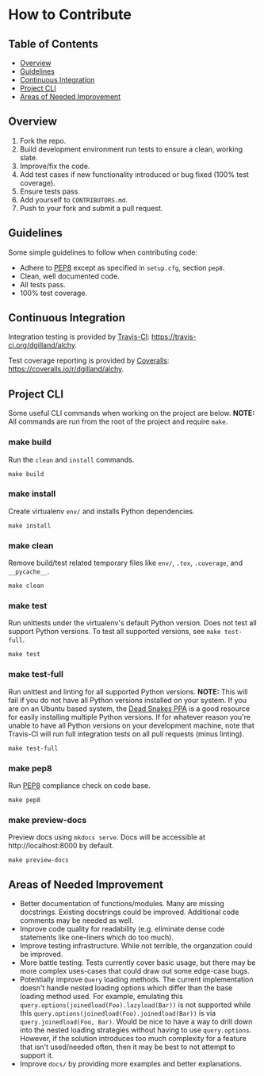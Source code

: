 # How to Contribute

## Table of Contents

- [Overview](#overview)
- [Guidelines](#guidelines)
- [Continuous Integration](#continuous-integration)
- [Project CLI](#project-cli)
- [Areas of Needed Improvement](#areas-of-needed-improvement)

## Overview

1. Fork the repo.
2. Build development environment run tests to ensure a clean, working slate.
4. Improve/fix the code.
5. Add test cases if new functionality introduced or bug fixed (100% test coverage).
6. Ensure tests pass.
7. Add yourself to `CONTRIBUTORS.md`.
8. Push to your fork and submit a pull request.

## Guidelines

Some simple guidelines to follow when contributing code:

- Adhere to [PEP8][] except as specified in `setup.cfg`, section `pep8`.
- Clean, well documented code.
- All tests pass.
- 100% test coverage.

## Continuous Integration

Integration testing is provided by [Travis-CI][]: https://travis-ci.org/dgilland/alchy.

Test coverage reporting is provided by [Coveralls][]: https://coveralls.io/r/dgilland/alchy.

## Project CLI

Some useful CLI commands when working on the project are below. **NOTE:** All commands are run from the root of the project and require `make`.

### make build

Run the `clean` and `install` commands.

```
make build
```

### make install

Create virtualenv `env/` and installs Python dependencies.

```
make install
```

### make clean

Remove build/test related temporary files like `env/`, `.tox`, `.coverage`, and `__pycache__`.

```
make clean
```

### make test

Run unittests under the virtualenv's default Python version. Does not test all support Python versions. To test all supported versions, see `make test-full`.

```
make test
```

### make test-full

Run unittest and linting for all supported Python versions. **NOTE:** This will fail if you do not have all Python versions installed on your system. If you are on an Ubuntu based system, the [Dead Snakes PPA][] is a good resource for easily installing multiple Python versions. If for whatever reason you're unable to have all Python versions on your development machine, note that Travis-CI will run full integration tests on all pull requests (minus linting).

```
make test-full
```

### make pep8

Run [PEP8][] compliance check on code base.

```
make pep8
```

### make preview-docs

Preview docs using `mkdocs serve`. Docs will be accessible at http://localhost:8000 by default.

```
make preview-docs
```

## Areas of Needed Improvement

- Better documentation of functions/modules. Many are missing docstrings. Existing docstrings could be improved. Additional code comments may be needed as well.
- Improve code quality for readability (e.g. eliminate dense code statements like one-liners which do too much).
- Improve testing infrastructure. While not terrible, the organzation could be improved.
- More battle testing. Tests currently cover basic usage, but there may be more complex uses-cases that could draw out some edge-case bugs.
- Potentially improve `Query` loading methods. The current implementation doesn't handle nested loading options which differ than the base loading method used. For example, emulating this `query.options(joinedload(Foo).lazyload(Bar))` is not supported while this `query.options(joinedload(Foo).joinedload(Bar))` is via `query.joinedload(Foo, Bar)`. Would be nice to have a way to drill down into the nested loading strategies without having to use `query.options`. However, if the solution introduces too much complexity for a feature that isn't used/needed often, then it may be best to not attempt to support it.
- Improve `docs/` by providing more examples and better explanations.

[PEP8]: http://legacy.python.org/dev/peps/pep-0008/
[Travis-CI]: https://travis-ci.org/
[Coveralls]: https://coveralls.io/
[Dead Snakes PPA]: https://launchpad.net/~fkrull/+archive/deadsnakes

